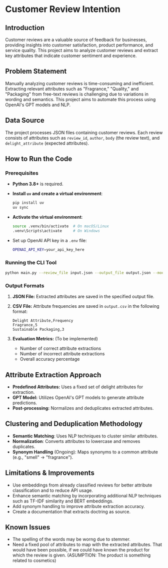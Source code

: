 # Customer Review Intention

## Introduction

Customer reviews are a valuable source of feedback for businesses, providing insights into customer satisfaction, product performance, and service quality. This project aims to analyze customer reviews and extract key attributes that indicate customer sentiment and experience.

## Problem Statement

Manually analyzing customer reviews is time-consuming and inefficient. Extracting relevant attributes such as "Fragrance," "Quality," and "Packaging" from free-text reviews is challenging due to variations in wording and semantics. This project aims to automate this process using OpenAI's GPT models and NLP.

## Data Source

The project processes JSON files containing customer reviews. Each review consists of attributes such as `review_id`, `author`, `body` (the review text), and `delight_attribute` (expected attributes).

## How to Run the Code

### Prerequisites

- **Python 3.8+** is required.
- **Install `uv` and create a virtual environment**:

  ```sh
  pip install uv
  uv sync
    ```

- **Activate the virtual environment**:

  ```sh
  source .venv/bin/activate  # On macOS/Linux
  .venv\Scripts\activate     # On Windows
  ```

- Set up OpenAI API key in a `.env` file:

  ```sh
  OPENAI_API_KEY=your_api_key_here
  ```

### Running the CLI Tool

```sh
python main.py --review_file input.json --output_file output.json --model gpt-4-turbo --temperature 0.5 --max_tokens 20 --prompt v1 --limit 10
```

### Output Formats

1. **JSON File:** Extracted attributes are saved in the specified output file.
2. **CSV File:** Attribute frequencies are saved in `output.csv` in the following format:

   ```csv
   Delight Attribute,Frequency
   Fragrance,5
   Sustainable Packaging,3
   ```

3. **Evaluation Metrics:** (To be implemented)
   - Number of correct attribute extractions
   - Number of incorrect attribute extractions
   - Overall accuracy percentage

## Attribute Extraction Approach

- **Predefined Attributes:** Uses a fixed set of delight attributes for extraction.
- **GPT Model:** Utilizes OpenAI's GPT models to generate attribute predictions.
- **Post-processing:** Normalizes and deduplicates extracted attributes.
  
## Clustering and Deduplication Methodology

- **Semantic Matching**: Uses NLP techniques to cluster similar attributes.
- **Normalization**: Converts attributes to lowercase and removes duplicates.
- **Synonym Handling** (Ongoing): Maps synonyms to a common attribute (e.g., "smell" → "fragrance").

## Limitations & Improvements

- Use embeddings from already classified reviews for better attribute classification and to reduce API usage.
- Enhance semantic matching by incorporating additional NLP techniques such as TF-IDF similarity and BERT embeddings.
- Add synonym handling to improve attribute extraction accuracy.
- Create a documentation that extracts doctring as source.

## Known Issues

- The spelling of the words may be worng due to stemmer.
- Need a fixed pool of attributes to map with the extracted attributes. That would have been possible, if we could have known the product for which the review is given. (ASUMPTION: The product is something related to cosmetics)